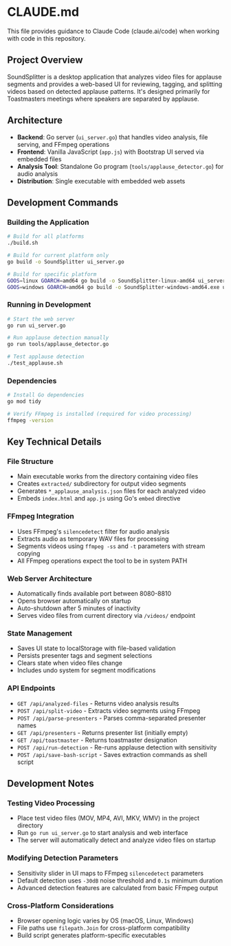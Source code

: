 # CLAUDE.md

This file provides guidance to Claude Code (claude.ai/code) when working with code in this repository.

## Project Overview

SoundSplitter is a desktop application that analyzes video files for applause segments and provides a web-based UI for reviewing, tagging, and splitting videos based on detected applause patterns. It's designed primarily for Toastmasters meetings where speakers are separated by applause.

## Architecture

- **Backend**: Go server (`ui_server.go`) that handles video analysis, file serving, and FFmpeg operations
- **Frontend**: Vanilla JavaScript (`app.js`) with Bootstrap UI served via embedded files
- **Analysis Tool**: Standalone Go program (`tools/applause_detector.go`) for audio analysis
- **Distribution**: Single executable with embedded web assets

## Development Commands

### Building the Application
```bash
# Build for all platforms
./build.sh

# Build for current platform only
go build -o SoundSplitter ui_server.go

# Build for specific platform
GOOS=linux GOARCH=amd64 go build -o SoundSplitter-linux-amd64 ui_server.go
GOOS=windows GOARCH=amd64 go build -o SoundSplitter-windows-amd64.exe ui_server.go
```

### Running in Development
```bash
# Start the web server
go run ui_server.go

# Run applause detection manually
go run tools/applause_detector.go

# Test applause detection
./test_applause.sh
```

### Dependencies
```bash
# Install Go dependencies
go mod tidy

# Verify FFmpeg is installed (required for video processing)
ffmpeg -version
```

## Key Technical Details

### File Structure
- Main executable works from the directory containing video files
- Creates `extracted/` subdirectory for output video segments
- Generates `*_applause_analysis.json` files for each analyzed video
- Embeds `index.html` and `app.js` using Go's `embed` directive

### FFmpeg Integration
- Uses FFmpeg's `silencedetect` filter for audio analysis
- Extracts audio as temporary WAV files for processing
- Segments videos using `ffmpeg -ss` and `-t` parameters with stream copying
- All FFmpeg operations expect the tool to be in system PATH

### Web Server Architecture
- Automatically finds available port between 8080-8810
- Opens browser automatically on startup
- Auto-shutdown after 5 minutes of inactivity
- Serves video files from current directory via `/videos/` endpoint

### State Management
- Saves UI state to localStorage with file-based validation
- Persists presenter tags and segment selections
- Clears state when video files change
- Includes undo system for segment modifications

### API Endpoints
- `GET /api/analyzed-files` - Returns video analysis results
- `POST /api/split-video` - Extracts video segments using FFmpeg
- `POST /api/parse-presenters` - Parses comma-separated presenter names
- `GET /api/presenters` - Returns presenter list (initially empty)
- `GET /api/toastmaster` - Returns toastmaster designation
- `POST /api/run-detection` - Re-runs applause detection with sensitivity
- `POST /api/save-bash-script` - Saves extraction commands as shell script

## Development Notes

### Testing Video Processing
- Place test video files (MOV, MP4, AVI, MKV, WMV) in the project directory
- Run `go run ui_server.go` to start analysis and web interface
- The server will automatically detect and analyze video files on startup

### Modifying Detection Parameters
- Sensitivity slider in UI maps to FFmpeg `silencedetect` parameters
- Default detection uses `-30dB` noise threshold and `0.1s` minimum duration
- Advanced detection features are calculated from basic FFmpeg output

### Cross-Platform Considerations
- Browser opening logic varies by OS (macOS, Linux, Windows)
- File paths use `filepath.Join` for cross-platform compatibility
- Build script generates platform-specific executables